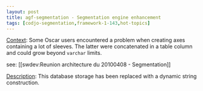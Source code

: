 ```yaml
---
layout: post
title: agf-segmentation - Segmentation engine enhancement
tags: [codjo-segmentation,framework-1-143,hot-topics]
---
```

<u>Context</u>:
Some Oscar users encountered a problem when creating axes containing a lot of sleeves.
The latter were concatenated in a table column and could grow beyond ```varchar``` limits.

see: [[swdev:Reunion architecture du 20100408 - Segmentation]]


<u>Description</u>:
This database storage has been replaced with a dynamic string construction.